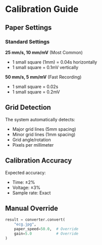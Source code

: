 
# Calibration Guide

## Paper Settings

### Standard Settings

**25 mm/s, 10 mm/mV** (Most Common)
- 1 small square (1mm) = 0.04s horizontally
- 1 small square = 0.1mV vertically

**50 mm/s, 5 mm/mV** (Fast Recording)
- 1 small square = 0.02s
- 1 small square = 0.2mV

## Grid Detection

The system automatically detects:
- Major grid lines (5mm spacing)
- Minor grid lines (1mm spacing)
- Grid angle/rotation
- Pixels per millimeter

## Calibration Accuracy

Expected accuracy:
- Time: ±2%
- Voltage: ±3%
- Sample rate: Exact

## Manual Override

```python
result = converter.convert(
    "ecg.jpg",
    paper_speed=50.0,  # Override
    gain=5.0           # Override
)
```
